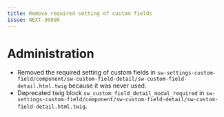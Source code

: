 ```yaml
---
title: Remove required setting of custom fields
issue: NEXT-36090
---
```

# Administration
* Removed the required setting of custom fields in `sw-settings-custom-field/component/sw-custom-field-detail/sw-custom-field-detail.html.twig` because it was never used.
* Deprecated twig block `sw_custom_field_detail_modal_required` in `sw-settings-custom-field/component/sw-custom-field-detail/sw-custom-field-detail.html.twig`.
